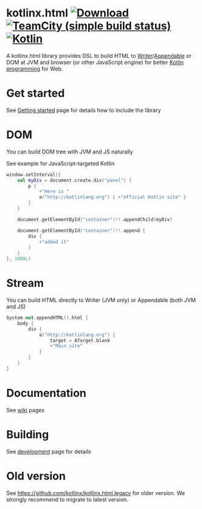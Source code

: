 # kotlinx.html [ ![Download](https://api.bintray.com/packages/kotlin/kotlinx.html/kotlinx.html/images/download.svg) ](https://bintray.com/kotlin/kotlinx.html/kotlinx.html/_latestVersion) [![TeamCity (simple build status)](https://img.shields.io/teamcity/http/teamcity.jetbrains.com/s/KotlinTools_KotlinxHtml_Build.svg)](https://teamcity.jetbrains.com/viewType.html?buildTypeId=KotlinTools_KotlinxHtml_Build&branch_Kotlin_KotlinX=%3Cdefault%3E&tab=buildTypeStatusDiv&guest=1) [ ![Kotlin](https://img.shields.io/badge/Kotlin-1.0.0--beta--1103-blue.svg) ](https://kotlinlang.org/)

A kotlinx.html library provides DSL to build HTML to [Writer](http://docs.oracle.com/javase/8/docs/api/java/io/Writer.html)/[Appendable](http://docs.oracle.com/javase/8/docs/api/java/lang/Appendable.html) or DOM at JVM and browser (or other JavaScript engine) for 
better [Kotlin programming](http://kotlinlang.org) for Web. 

# Get started

See [Getting started](https://github.com/kotlin/kotlinx.html/wiki/Getting-started) page for details how to include the library

# DOM
You can build DOM tree with JVM and JS naturally

See example for JavaScript-targeted Kotlin

```kotlin
window.setInterval({
    val myDiv = document.create.div("panel") {
        p { 
            +"Here is "
            a("http://kotlinlang.org") { +"official Kotlin site" } 
        }
    }

    document.getElementById("container")!!.appendChild(myDiv)

    document.getElementById("container")!!.append {
        div {
            +"added it"
        }
    }
}, 1000L)
```

# Stream
You can build HTML directly to Writer (JVM only) or Appendable (both JVM and JS)

```kotlin
System.out.appendHTML().html {
	body {
		div {
			a("http://kotlinlang.org") {
				target = ATarget.blank
				+"Main site"
			}
		}
	}
}
```

# Documentation

See [wiki](https://github.com/kotlin/kotlinx.html/wiki) pages

# Building 
See [development](https://github.com/kotlin/kotlinx.html/wiki/Development) page for details

# Old version

See https://github.com/kotlinx/kotlinx.html.legacy for older version. We strongly recommend to migrate to latest version.
